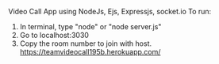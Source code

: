 Video Call App using NodeJs, Ejs, Expressjs, socket.io
To run: 
1. In terminal, type "node" or "node server.js"
2. Go to localhost:3030
3. Copy the room number to join with host.
https://teamvideocall195b.herokuapp.com/
